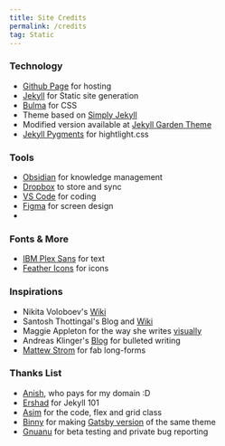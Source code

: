 ```yaml
---
title: Site Credits
permalink: /credits
tag: Static
---
```

### Technology 
- [Github Page](https://pages.github.com/) for hosting
- [Jekyll](https://jekyllrb.com/) for Static site generation
- [Bulma](https://bulma.io/) for CSS
- Theme based on [Simply Jekyll](https://github.com/raghudotcc/simply-jekyll)
- Modified version available at [Jekyll Garden Theme](https://jekyll-garden.github.io/posts/how-to)
- [Jekyll Pygments](https://github.com/jwarby/jekyll-pygments-themes) for hightlight.css

### Tools
- [Obsidian](https://obsidian.md/) for knowledge management
- [Dropbox](https://www.dropbox.com/home) to store and sync
- [VS Code](https://code.visualstudio.com/) for coding
- [Figma](https://figma.com/) for screen design
-  
### Fonts & More
- [IBM Plex Sans](https://fonts.google.com/specimen/IBM+Plex+Sans) for text
- [Feather Icons](https://feathericons.com/) for icons

### Inspirations
- Nikita Voloboev's [Wiki](https://wiki.nikitavoloboev.xyz/)
- Santosh Thottingal's Blog and [Wiki](https://docs.thottingal.in/)
- Maggie Appleton for the way she writes [visually](https://maggieappleton.com/)
- Andreas Klinger's [Blog](https://klinger.io/) for bulleted writing
- [Mattew Strom](https://matthewstrom.com/) for fab long-forms

### Thanks List
- [Anish](https://github.com/anishsheela), who pays for my domain :D
- [Ershad](https://github.com/ershad) for Jekyll 101
- [Asim](https://github.com/asimkt) for the code, flex and grid class
- [Binny](https://github.com/binnyva) for making [Gatsby version](https://github.com/binnyva/gatsby-garden) of the same theme
- [Gnuanu](https://github.com/gnuanu) for beta testing and private bug reporting